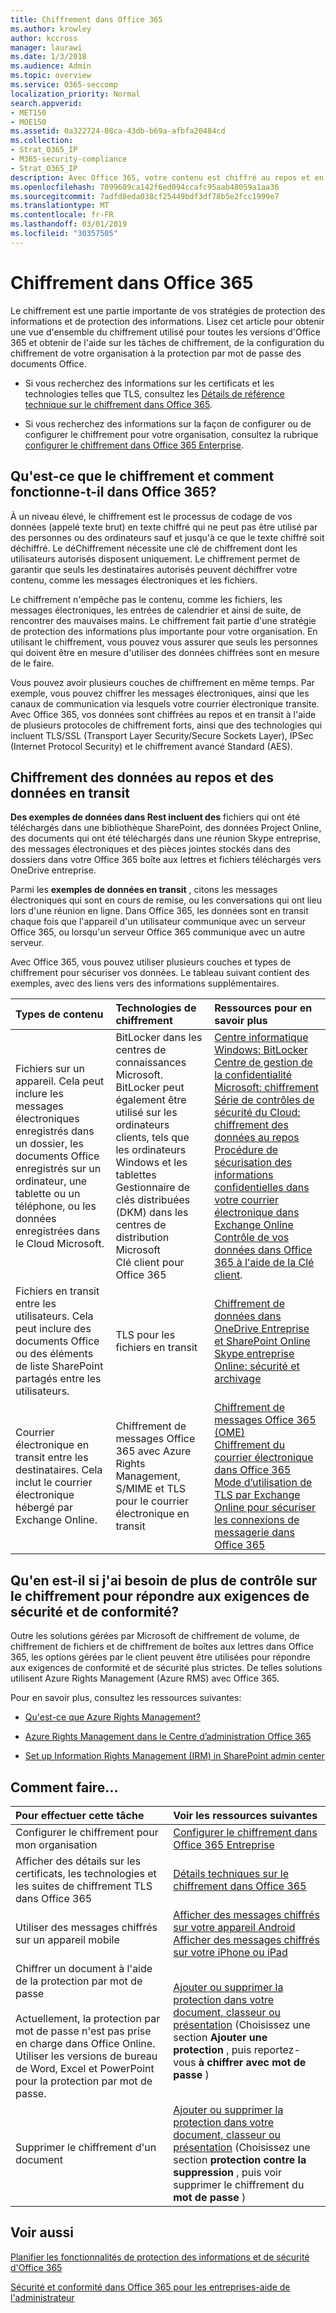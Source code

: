 ```yaml
---
title: Chiffrement dans Office 365
ms.author: krowley
author: kccross
manager: laurawi
ms.date: 1/3/2018
ms.audience: Admin
ms.topic: overview
ms.service: O365-seccomp
localization_priority: Normal
search.appverid:
- MET150
- MOE150
ms.assetid: 0a322724-08ca-43db-b69a-afbfa20484cd
ms.collection:
- Strat_O365_IP
- M365-security-compliance
- Strat_O365_IP
description: Avec Office 365, votre contenu est chiffré au repos et en transit, en utilisant le chiffrement, les protocoles et les technologies les plus puissants disponibles. Obtenez une vue d'ensemble du chiffrement dans Office 365.
ms.openlocfilehash: 7099609ca142f6ed094ccafc95aab48059a1aa36
ms.sourcegitcommit: 7adfd8eda038cf25449bdf3df78b5e2fcc1999e7
ms.translationtype: MT
ms.contentlocale: fr-FR
ms.lasthandoff: 03/01/2019
ms.locfileid: "30357505"
---
```

# <a name="encryption-in-office-365"></a>Chiffrement dans Office 365

Le chiffrement est une partie importante de vos stratégies de protection des informations et de protection des informations. Lisez cet article pour obtenir une vue d'ensemble du chiffrement utilisé pour toutes les versions d'Office 365 et obtenir de l'aide sur les tâches de chiffrement, de la configuration du chiffrement de votre organisation à la protection par mot de passe des documents Office.
  
- Si vous recherchez des informations sur les certificats et les technologies telles que TLS, consultez les [Détails de référence technique sur le chiffrement dans Office 365](technical-reference-details-about-encryption.md).

- Si vous recherchez des informations sur la façon de configurer ou de configurer le chiffrement pour votre organisation, consultez la rubrique [configurer le chiffrement dans Office 365 Enterprise](set-up-encryption.md).

## <a name="what-is-encryption-and-how-does-it-work-in-office-365"></a>Qu'est-ce que le chiffrement et comment fonctionne-t-il dans Office 365?

À un niveau élevé, le chiffrement est le processus de codage de vos données (appelé texte brut) en texte chiffré qui ne peut pas être utilisé par des personnes ou des ordinateurs sauf et jusqu'à ce que le texte chiffré soit déchiffré. Le déChiffrement nécessite une clé de chiffrement dont les utilisateurs autorisés disposent uniquement. Le chiffrement permet de garantir que seuls les destinataires autorisés peuvent déchiffrer votre contenu, comme les messages électroniques et les fichiers.
  
Le chiffrement n'empêche pas le contenu, comme les fichiers, les messages électroniques, les entrées de calendrier et ainsi de suite, de rencontrer des mauvaises mains. Le chiffrement fait partie d'une stratégie de protection des informations plus importante pour votre organisation. En utilisant le chiffrement, vous pouvez vous assurer que seuls les personnes qui doivent être en mesure d'utiliser des données chiffrées sont en mesure de le faire.
  
Vous pouvez avoir plusieurs couches de chiffrement en même temps. Par exemple, vous pouvez chiffrer les messages électroniques, ainsi que les canaux de communication via lesquels votre courrier électronique transite. Avec Office 365, vos données sont chiffrées au repos et en transit à l'aide de plusieurs protocoles de chiffrement forts, ainsi que des technologies qui incluent TLS/SSL (Transport Layer Security/Secure Sockets Layer), IPSec (Internet Protocol Security) et le chiffrement avancé Standard (AES).
  
## <a name="encryption-for-data-at-rest-and-data-in-transit"></a>Chiffrement des données au repos et des données en transit

 **Des exemples de données dans Rest incluent des** fichiers qui ont été téléchargés dans une bibliothèque SharePoint, des données Project Online, des documents qui ont été téléchargés dans une réunion Skype entreprise, des messages électroniques et des pièces jointes stockés dans des dossiers dans votre Office 365 boîte aux lettres et fichiers téléchargés vers OneDrive entreprise. 
  
 Parmi les **exemples de données en transit** , citons les messages électroniques qui sont en cours de remise, ou les conversations qui ont lieu lors d'une réunion en ligne. Dans Office 365, les données sont en transit chaque fois que l'appareil d'un utilisateur communique avec un serveur Office 365, ou lorsqu'un serveur Office 365 communique avec un autre serveur. 
  
Avec Office 365, vous pouvez utiliser plusieurs couches et types de chiffrement pour sécuriser vos données. Le tableau suivant contient des exemples, avec des liens vers des informations supplémentaires.
  
|**Types de contenu**|**Technologies de chiffrement**|**Ressources pour en savoir plus**|
|:-----|:-----|:-----|
|Fichiers sur un appareil. Cela peut inclure les messages électroniques enregistrés dans un dossier, les documents Office enregistrés sur un ordinateur, une tablette ou un téléphone, ou les données enregistrées dans le Cloud Microsoft.  <br/> |BitLocker dans les centres de connaissances Microsoft. BitLocker peut également être utilisé sur les ordinateurs clients, tels que les ordinateurs Windows et les tablettes  <br/> Gestionnaire de clés distribuées (DKM) dans les centres de distribution Microsoft  <br/> Clé client pour Office 365  <br/> |[Centre informatique Windows: BitLocker](https://docs.microsoft.com/windows/device-security/bitlocker/bitlocker-overview) <br/> [Centre de gestion de la confidentialité Microsoft: chiffrement](https://www.microsoft.com/en-us/TrustCenter/Security/Encryption) <br/> [Série de contrôles de sécurité du Cloud: chiffrement des données au repos](https://blogs.microsoft.com/microsoftsecure/2015/09/10/cloud-security-controls-series-encrypting-data-at-rest) <br/> [Procédure de sécurisation des informations confidentielles dans votre courrier électronique dans Exchange Online](exchange-online-secures-email-secrets.md) <br/> [Contrôle de vos données dans Office 365 à l'aide de la Clé client](controlling-your-data-using-customer-key.md). <br/> |
|Fichiers en transit entre les utilisateurs. Cela peut inclure des documents Office ou des éléments de liste SharePoint partagés entre les utilisateurs.  <br/> |TLS pour les fichiers en transit  <br/> |[Chiffrement de données dans OneDrive Entreprise et SharePoint Online](data-encryption-in-odb-and-spo.md) <br/> [Skype entreprise Online: sécurité et archivage](https://technet.microsoft.com/library/skype-for-business-online-security-and-archiving.aspx) <br/> |
|Courrier électronique en transit entre les destinataires. Cela inclut le courrier électronique hébergé par Exchange Online.  <br/> |Chiffrement de messages Office 365 avec Azure Rights Management, S/MIME et TLS pour le courrier électronique en transit  <br/> |[Chiffrement de messages Office 365 (OME)](ome.md) <br/> [Chiffrement du courrier électronique dans Office 365](email-encryption.md) <br/> [Mode d’utilisation de TLS par Exchange Online pour sécuriser les connexions de messagerie dans Office 365](exchange-online-uses-tls-to-secure-email-connections.md) <br/> |

## <a name="what-if-i-need-more-control-over-encryption-to-meet-security-and-compliance-requirements"></a>Qu'en est-il si j'ai besoin de plus de contrôle sur le chiffrement pour répondre aux exigences de sécurité et de conformité?

Outre les solutions gérées par Microsoft de chiffrement de volume, de chiffrement de fichiers et de chiffrement de boîtes aux lettres dans Office 365, les options gérées par le client peuvent être utilisées pour répondre aux exigences de conformité et de sécurité plus strictes. De telles solutions utilisent Azure Rights Management (Azure RMS) avec Office 365.
  
Pour en savoir plus, consultez les ressources suivantes:
  
- [Qu'est-ce que Azure Rights Management?](https://docs.microsoft.com/information-protection/understand-explore/what-is-azure-rms)

- [Azure Rights Management dans le Centre d’administration Office 365](https://support.office.com/article/5b6d3ac7-b1ac-428e-b03e-50e882f85a6e)

- [Set up Information Rights Management (IRM) in SharePoint admin center](set-up-irm-in-sp-admin-center.md)

## <a name="how-do-i"></a>Comment faire...

|**Pour effectuer cette tâche**|**Voir les ressources suivantes**|
|:-----|:-----|
|Configurer le chiffrement pour mon organisation  <br/> |[Configurer le chiffrement dans Office 365 Entreprise](set-up-encryption.md) <br/> |
|Afficher des détails sur les certificats, les technologies et les suites de chiffrement TLS dans Office 365  <br/> |[Détails techniques sur le chiffrement dans Office 365](technical-reference-details-about-encryption.md) <br/> |
|Utiliser des messages chiffrés sur un appareil mobile  <br/> |[Afficher des messages chiffrés sur votre appareil Android](https://support.office.com/article/83d60f17-2305-407a-a762-7d518401fdeb) <br/> [Afficher des messages chiffrés sur votre iPhone ou iPad](https://support.office.com/article/4d631321-0d26-4bcc-a483-d294dd0b1caf) <br/> |
|Chiffrer un document à l'aide de la protection par mot de passe  <br/><br/>  Actuellement, la protection par mot de passe n'est pas prise en charge dans Office Online. Utiliser les versions de bureau de Word, Excel et PowerPoint pour la protection par mot de passe.           |[Ajouter ou supprimer la protection dans votre document, classeur ou présentation](https://support.office.com/article/05084cc3-300d-4c1a-8416-38d3e37d6826) (Choisissez une section **Ajouter une protection** , puis reportez-vous **à chiffrer avec mot de passe** )  <br/> |
|Supprimer le chiffrement d'un document  <br/> |[Ajouter ou supprimer la protection dans votre document, classeur ou présentation](https://support.office.com/article/05084cc3-300d-4c1a-8416-38d3e37d6826) (Choisissez une section **protection contre la suppression** , puis voir supprimer le chiffrement du **mot de passe** )  <br/> |

## <a name="related-topics"></a>Voir aussi

[Planifier les fonctionnalités de protection des informations et de sécurité d'Office 365](https://support.office.com/article/3d4ac4a1-3920-4ff9-918f-011f3ce60408)
  
[Sécurité et conformité dans Office 365 pour les entreprises-aide de l'administrateur](https://support.office.com/article/7fe448f7-49bd-4d3e-919d-0a6d1cf675bb)
  

